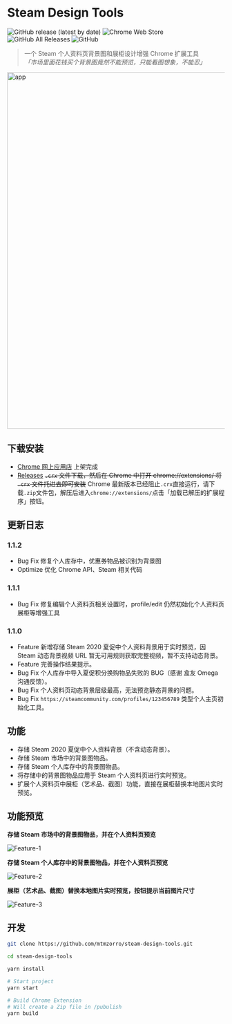 # Steam Design Tools

![GitHub release (latest by date)](https://img.shields.io/github/v/release/mtmzorro/steam-design-tools)
![Chrome Web Store](https://img.shields.io/chrome-web-store/v/ipndeiedddcbjjlfbinflapdlommhalf)
![GitHub All Releases](https://img.shields.io/github/downloads/mtmzorro/steam-design-tools/total)
![GitHub](https://img.shields.io/github/license/mtmzorro/steam-design-tools)

> 一个 Steam 个人资料页背景图和展柜设计增强 Chrome 扩展工具<br/>
> *「市场里面花钱买个背景图竟然不能预览，只能看图想象，不能忍」*

<img src="https://cdn.jsdelivr.net/gh/mtmzorro/steam-design-tools@1.0.1/docs/assets/img/app.png" width="825"  alt="app" />

## 下载安装

* [Chrome 网上应用店](https://chrome.google.com/webstore/detail/steam-design-tools/ipndeiedddcbjjlfbinflapdlommhalf) 上架完成
* [Releases](https://github.com/mtmzorro/steam-design-tools/releases) ~~`.crx` 文件下载，然后在 Chrome 中打开 chrome://extensions/ 将 `.crx` 文件托进去即可安装~~ Chrome 最新版本已经阻止`.crx`直接运行，请下载`.zip`文件包，解压后进入`chrome://extensions/`点击「加载已解压的扩展程序」按钮。

## 更新日志
### 1.1.2
* Bug Fix 修复个人库存中，优惠券物品被识别为背景图
* Optimize 优化 Chrome API、Steam 相关代码

### 1.1.1
* Bug Fix 修复编辑个人资料页相关设置时，profile/edit 仍然初始化个人资料页展柜等增强工具

### 1.1.0
* Feature 新增存储 Steam 2020 夏促中个人资料背景用于实时预览，因 Steam 动态背景视频 URL 暂无可用规则获取完整视频，暂不支持动态背景。
* Feature 完善操作结果提示。
* Bug Fix 个人库存中导入夏促积分换购物品失败的 BUG（感谢 盒友 Omega 沟通反馈）。
* Bug Fix 个人资料页动态背景层级最高，无法预览静态背景的问题。
* Bug Fix `https://steamcommunity.com/profiles/123456789` 类型个人主页初始化工具。


## 功能

* 存储 Steam 2020 夏促中个人资料背景（不含动态背景）。
* 存储 Steam 市场中的背景图物品。
* 存储 Steam 个人库存中的背景图物品。
* 将存储中的背景图物品应用于 Steam 个人资料页进行实时预览。
* 扩展个人资料页中展柜（艺术品、截图）功能，直接在展柜替换本地图片实时预览。

## 功能预览

**存储 Steam 市场中的背景图物品，并在个人资料页预览**

![Feature-1](https://cdn.jsdelivr.net/gh/mtmzorro/steam-design-tools@1.0.1/docs/assets/img/feature-1.gif)

**存储 Steam 个人库存中的背景图物品，并在个人资料页预览**

![Feature-2](https://cdn.jsdelivr.net/gh/mtmzorro/steam-design-tools@1.0.1/docs/assets/img/feature-2.gif)

**展柜（艺术品、截图）替换本地图片实时预览，按钮提示当前图片尺寸**

![Feature-3](/docs/assets/img/feature-3.gif)

## 开发

```bash
git clone https://github.com/mtmzorro/steam-design-tools.git

cd steam-design-tools

yarn install

# Start project 
yarn start

# Build Chrome Extension
# Will create a Zip file in /pubulish
yarn build
```